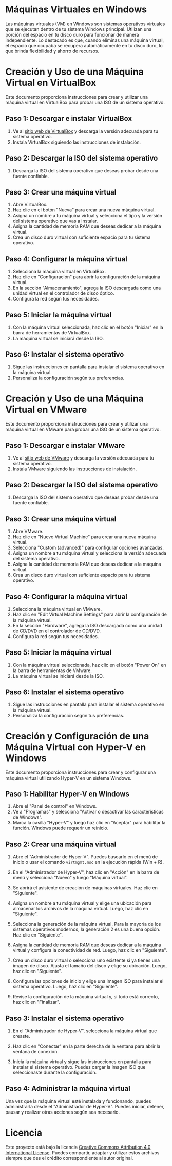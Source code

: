 # **Máquinas Virtuales en Windows**

Las máquinas virtuales (VM) en Windows son sistemas operativos virtuales que se ejecutan dentro de tu sistema Windows principal. Utilizan una porción del espacio en tu disco duro para funcionar de manera independiente. Lo destacado es que, cuando eliminas una máquina virtual, el espacio que ocupaba se recupera automáticamente en tu disco duro, lo que brinda flexibilidad y ahorro de recursos.

# Creación y Uso de una Máquina Virtual en VirtualBox

Este documento proporciona instrucciones para crear y utilizar una máquina virtual en VirtualBox para probar una ISO de un sistema operativo.

## Paso 1: Descargar e instalar VirtualBox

1. Ve al [sitio web de VirtualBox](https://www.virtualbox.org/) y descarga la versión adecuada para tu sistema operativo.
2. Instala VirtualBox siguiendo las instrucciones de instalación.

## Paso 2: Descargar la ISO del sistema operativo

1. Descarga la ISO del sistema operativo que deseas probar desde una fuente confiable.

## Paso 3: Crear una máquina virtual

1. Abre VirtualBox.
2. Haz clic en el botón "Nueva" para crear una nueva máquina virtual.
3. Asigna un nombre a tu máquina virtual y selecciona el tipo y la versión del sistema operativo que vas a instalar.
4. Asigna la cantidad de memoria RAM que deseas dedicar a la máquina virtual.
5. Crea un disco duro virtual con suficiente espacio para tu sistema operativo.

## Paso 4: Configurar la máquina virtual

1. Selecciona la máquina virtual en VirtualBox.
2. Haz clic en "Configuración" para abrir la configuración de la máquina virtual.
3. En la sección "Almacenamiento", agrega la ISO descargada como una unidad virtual en el controlador de disco óptico.
4. Configura la red según tus necesidades.

## Paso 5: Iniciar la máquina virtual

1. Con la máquina virtual seleccionada, haz clic en el botón "Iniciar" en la barra de herramientas de VirtualBox.
2. La máquina virtual se iniciará desde la ISO.

## Paso 6: Instalar el sistema operativo

1. Sigue las instrucciones en pantalla para instalar el sistema operativo en la máquina virtual.
2. Personaliza la configuración según tus preferencias.


# Creación y Uso de una Máquina Virtual en VMware

Este documento proporciona instrucciones para crear y utilizar una máquina virtual en VMware para probar una ISO de un sistema operativo.

## Paso 1: Descargar e instalar VMware

1. Ve al [sitio web de VMware](https://www.vmware.com/) y descarga la versión adecuada para tu sistema operativo.
2. Instala VMware siguiendo las instrucciones de instalación.

## Paso 2: Descargar la ISO del sistema operativo

1. Descarga la ISO del sistema operativo que deseas probar desde una fuente confiable.

## Paso 3: Crear una máquina virtual

1. Abre VMware.
2. Haz clic en "Nuevo Virtual Machine" para crear una nueva máquina virtual.
3. Selecciona "Custom (advanced)" para configurar opciones avanzadas.
4. Asigna un nombre a tu máquina virtual y selecciona la versión adecuada del sistema operativo.
5. Asigna la cantidad de memoria RAM que deseas dedicar a la máquina virtual.
6. Crea un disco duro virtual con suficiente espacio para tu sistema operativo.

## Paso 4: Configurar la máquina virtual

1. Selecciona la máquina virtual en VMware.
2. Haz clic en "Edit Virtual Machine Settings" para abrir la configuración de la máquina virtual.
3. En la sección "Hardware", agrega la ISO descargada como una unidad de CD/DVD en el controlador de CD/DVD.
4. Configura la red según tus necesidades.

## Paso 5: Iniciar la máquina virtual

1. Con la máquina virtual seleccionada, haz clic en el botón "Power On" en la barra de herramientas de VMware.
2. La máquina virtual se iniciará desde la ISO.

## Paso 6: Instalar el sistema operativo

1. Sigue las instrucciones en pantalla para instalar el sistema operativo en la máquina virtual.
2. Personaliza la configuración según tus preferencias.


# Creación y Configuración de una Máquina Virtual con Hyper-V en Windows

Este documento proporciona instrucciones para crear y configurar una máquina virtual utilizando Hyper-V en un sistema Windows.

## Paso 1: Habilitar Hyper-V en Windows

1. Abre el "Panel de control" en Windows.
2. Ve a "Programas" y selecciona "Activar o desactivar las características de Windows".
3. Marca la casilla "Hyper-V" y luego haz clic en "Aceptar" para habilitar la función. Windows puede requerir un reinicio.

## Paso 2: Crear una máquina virtual

1. Abre el "Administrador de Hyper-V". Puedes buscarlo en el menú de inicio o usar el comando `virtmgmt.msc` en la ejecución rápida (Win + R).

2. En el "Administrador de Hyper-V", haz clic en "Acción" en la barra de menú y selecciona "Nuevo" y luego "Máquina virtual".

3. Se abrirá el asistente de creación de máquinas virtuales. Haz clic en "Siguiente".

4. Asigna un nombre a tu máquina virtual y elige una ubicación para almacenar los archivos de la máquina virtual. Luego, haz clic en "Siguiente".

5. Selecciona la generación de la máquina virtual. Para la mayoría de los sistemas operativos modernos, la generación 2 es una buena opción. Haz clic en "Siguiente".

6. Asigna la cantidad de memoria RAM que deseas dedicar a la máquina virtual y configura la conectividad de red. Luego, haz clic en "Siguiente".

7. Crea un disco duro virtual o selecciona uno existente si ya tienes una imagen de disco. Ajusta el tamaño del disco y elige su ubicación. Luego, haz clic en "Siguiente".

8. Configura las opciones de inicio y elige una imagen ISO para instalar el sistema operativo. Luego, haz clic en "Siguiente".

9. Revise la configuración de la máquina virtual y, si todo está correcto, haz clic en "Finalizar".

## Paso 3: Instalar el sistema operativo

1. En el "Administrador de Hyper-V", selecciona la máquina virtual que creaste.

2. Haz clic en "Conectar" en la parte derecha de la ventana para abrir la ventana de conexión.

3. Inicia la máquina virtual y sigue las instrucciones en pantalla para instalar el sistema operativo. Puedes cargar la imagen ISO que seleccionaste durante la configuración.

## Paso 4: Administrar la máquina virtual

Una vez que la máquina virtual esté instalada y funcionando, puedes administrarla desde el "Administrador de Hyper-V". Puedes iniciar, detener, pausar y realizar otras acciones según sea necesario.


# Licencia
Este proyecto está bajo la licencia [Creative Commons Attribution 4.0 International License](https://creativecommons.org/licenses/by/4.0/). Puedes compartir, adaptar y utilizar estos archivos siempre que des el crédito correspondiente al autor original.
